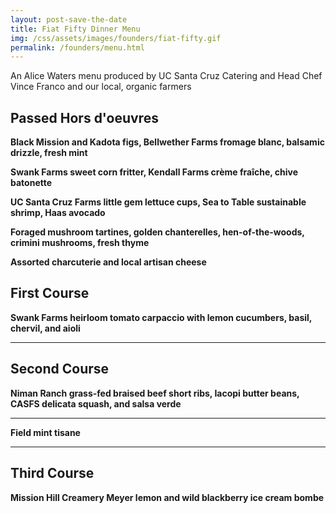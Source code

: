 ```yaml
---
layout: post-save-the-date
title: Fiat Fifty Dinner Menu
img: /css/assets/images/founders/fiat-fifty.gif
permalink: /founders/menu.html
---
```


An Alice Waters menu produced by UC Santa Cruz Catering and Head Chef Vince Franco and our local, organic farmers

## Passed Hors d'oeuvres

**Black Mission and Kadota figs, Bellwether Farms fromage blanc, balsamic drizzle, fresh mint**

**Swank Farms sweet corn fritter, Kendall Farms cr&egrave;me fra&icirc;che, chive batonette**

**UC Santa Cruz Farms little gem lettuce cups, Sea to Table sustainable shrimp, Haas avocado**

**Foraged mushroom tartines, golden chanterelles, hen-of-the-woods, crimini mushrooms, fresh thyme**

**Assorted charcuterie and local artisan cheese**

## First Course
**Swank Farms heirloom tomato carpaccio with lemon cucumbers, basil, chervil, and aioli**

***

## Second Course
**Niman Ranch grass-fed braised beef short ribs, Iacopi butter beans, CASFS delicata squash, and salsa verde**

***

**Field mint tisane**

***

## Third Course
**Mission Hill Creamery Meyer lemon and wild blackberry ice cream bombe**

